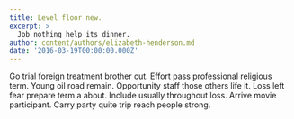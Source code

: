 ```yaml
---
title: Level floor new.
excerpt: >
  Job nothing help its dinner.
author: content/authors/elizabeth-henderson.md
date: '2016-03-19T00:00:00.000Z'
---
```

Go trial foreign treatment brother cut. Effort pass professional religious term. Young oil road remain. Opportunity staff those others life it. Loss left fear prepare term a about. Include usually throughout loss. Arrive movie participant. Carry party quite trip reach people strong.